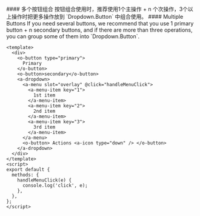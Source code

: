 <cn>
#### 多个按钮组合
按钮组合使用时，推荐使用1个主操作 + n 个次操作，3个以上操作时把更多操作放到 `Dropdown.Button` 中组合使用。
</cn>

<us>
#### Multiple Buttons
If you need several buttons, we recommend that you use 1 primary button + n secondary buttons, and if there are more than three operations, you can group some of them into `Dropdown.Button`.
</us>

```vue
<template>
  <div>
    <o-button type="primary">
      Primary
    </o-button>
    <o-button>secondary</o-button>
    <a-dropdown>
      <a-menu slot="overlay" @click="handleMenuClick">
        <a-menu-item key="1">
          1st item
        </a-menu-item>
        <a-menu-item key="2">
          2nd item
        </a-menu-item>
        <a-menu-item key="3">
          3rd item
        </a-menu-item>
      </a-menu>
      <o-button> Actions <a-icon type="down" /> </o-button>
    </a-dropdown>
  </div>
</template>
<script>
export default {
  methods: {
    handleMenuClick(e) {
      console.log('click', e);
    },
  },
};
</script>
```

